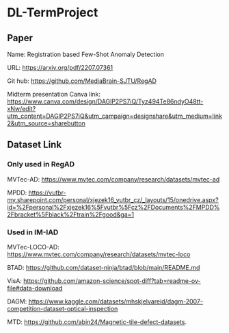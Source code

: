 # DL-TermProject

## Paper
Name: Registration based Few-Shot Anomaly Detection

URL: https://arxiv.org/pdf/2207.07361

Git hub: https://github.com/MediaBrain-SJTU/RegAD

Midterm presentation Canva link: https://www.canva.com/design/DAGlP2PS7iQ/Tyz494Te86ndyO48tt-xNw/edit?utm_content=DAGlP2PS7iQ&utm_campaign=designshare&utm_medium=link2&utm_source=sharebutton

## Dataset Link

### Only used in RegAD

MVTec-AD: https://www.mvtec.com/company/research/datasets/mvtec-ad

MPDD: https://vutbr-my.sharepoint.com/personal/xjezek16_vutbr_cz/_layouts/15/onedrive.aspx?id=%2Fpersonal%2Fxjezek16%5Fvutbr%5Fcz%2FDocuments%2FMPDD%2Fbracket%5Fblack%2Ftrain%2Fgood&ga=1

### Used in IM-IAD

MVTec-LOCO-AD: https://www.mvtec.com/company/research/datasets/mvtec-loco

BTAD: https://github.com/dataset-ninja/btad/blob/main/README.md

VisA: https://github.com/amazon-science/spot-diff?tab=readme-ov-file#data-download

DAGM:	https://www.kaggle.com/datasets/mhskjelvareid/dagm-2007-competition-dataset-optical-inspection

MTD:	https://github.com/abin24/Magnetic-tile-defect-datasets.
